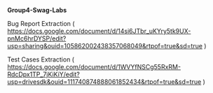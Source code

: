  **Group4-Swag-Labs**

Bug Report Extraction ( https://docs.google.com/document/d/14si6JTbr_uKYry5tk9UX-pnMc6hrDYSP/edit?usp=sharing&ouid=105862002438357068049&rtpof=true&sd=true )



Test Cases Extraction ( https://docs.google.com/document/d/1WVYfNSCg55RxRM-RdcDpx1TP_7jKiKiY/edit?usp=drivesdk&ouid=111740874888061852434&rtpof=true&sd=true )

